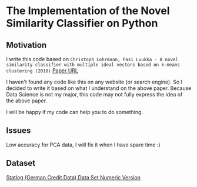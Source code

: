 # The Implementation of the Novel Similarity Classifier on Python
## Motivation
I write this code based on `Christoph Lohrmann, Pasi Luukka - A novel similarity classifier with multiple ideal vectors based on k-means clustering (2018)` 
[Paper URL](https://www.sciencedirect.com/science/article/abs/pii/S0167923618300708)

I haven't found any code like this on any website (or search engine). So I decided to write it based on what I understand on the above paper. Because Data Science is not my major,  this code may not fully express the idea of the above paper.

I will be happy if my code can help you to do something.

## Issues

Low accuracy for PCA data, I will fix it when I have spare time :)  

## Dataset
[Statlog (German Credit Data) Data Set Numeric Version](https://archive.ics.uci.edu/ml/datasets/statlog+(german+credit+data))
